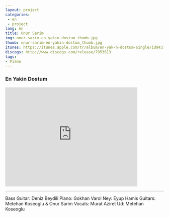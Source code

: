 ```yaml
---
layout: project
categories:
 - en
 - project
lang: en
title: Onur Sarim
img: onur-sarim-en-yakin-dostum_thumb.jpg
thumb: onur-sarim-en-yakin-dostum_thumb.jpg
itunes: https://itunes.apple.com/tr/album/en-yak-n-dostum-single/id943791309
discogs: http://www.discogs.com/release/7953613
tags: 
- Piano
---
```


### En Yakin Dostum

<div class="embed-responsive embed-responsive-16by9">
  <iframe width="420" height="315" src="https://www.youtube.com/embed/MDH5lDoXzt0" frameborder="0" allowfullscreen></iframe>
</div>

---
Bass Guitar: Deniz Beydili
Piano: Gokhan Varol
Ney: Eyup Hamis
Guitars: Metehan Koseoglu & Onur Sarim
Vocals: Murat Aziret
Ud: Metehan Koseoglu


